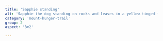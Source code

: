 ```yaml
---
title: 'Sapphie standing'
alt: 'Sapphie the dog standing on rocks and leaves in a yellow-tinged forest'
category: 'mount-hunger-trail'
group: 2
aspect: '3x2'

---
```

